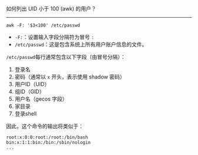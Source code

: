 如何列出 UID 小于 100 (awk) 的用户？

<hr>

```shell
awk -F: '$3<100' /etc/passwd
```

- `-F:`：设置输入字段分隔符为冒号 `:`
- `/etc/passwd`：这是包含系统上所有用户账户信息的文件。

 `/etc/passwd`每行通常包含以下字段（由冒号分隔）：

1. 登录名
2. 密码（通常以 `x` 开头，表示使用 shadow 密码）
3. 用户ID（UID）
4. 组ID（GID）
5. 用户名（gecos 字段）
6. 家目录
7. 登录shell

因此，这个命令的输出将类似于：

```
root:x:0:0:root:/root:/bin/bash
bin:x:1:1:bin:/bin:/sbin/nologin
...
```
